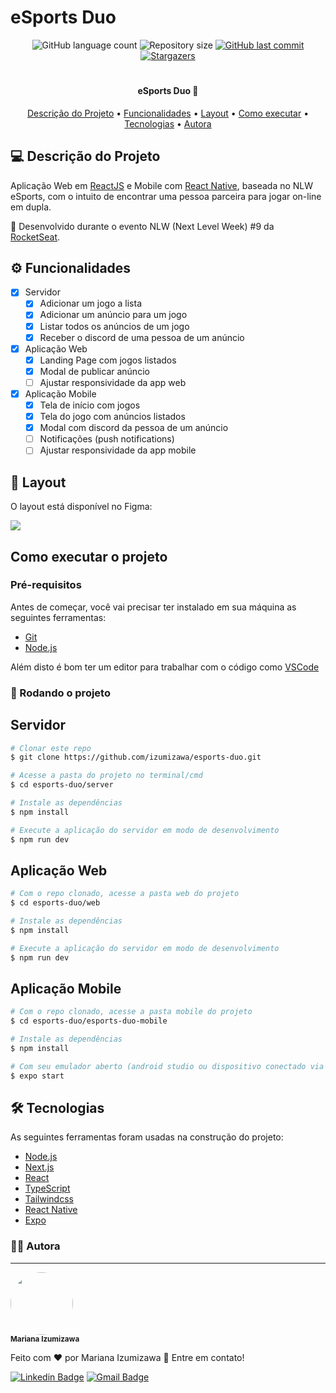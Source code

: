 # eSports Duo

<p align="center">
  <img alt="GitHub language count" src="https://img.shields.io/github/languages/count/izumizawa/esports-duo?color=%2304D361">
  <img alt="Repository size" src="https://img.shields.io/github/repo-size/izumizawa/esports-duo">
  <a href="https://github.com/izumizawa/esports-duo/commits/master">
  <img alt="GitHub last commit" src="https://img.shields.io/github/last-commit/izumizawa/esports-duo">
  </a>
  <a href="https://github.com/izumizawa/esports-duo/stargazers">
  <img alt="Stargazers" src="https://img.shields.io/github/stars/izumizawa/esports-duo?style=social">
  </a>

#

<h4 align="center"> 
 eSports Duo 🚀
</h4>
<p align="center">
 <a href="#-descrição-do-projeto">Descrição do Projeto</a> •
 <a href="#-funcionalidades">Funcionalidades</a> •
 <a href="#-layout">Layout</a> • 
 <a href="#-como-executar-o-projeto">Como executar</a> • 
 <a href="#-tecnologias">Tecnologias</a> •  
 <a href="#-autora">Autora</a>
</p>

## 💻 Descrição do Projeto

Aplicação Web em [ReactJS](https://pt-br.reactjs.org/) e Mobile com [React Native](https://reactnative.dev/), baseada no NLW eSports, com o intuito de encontrar uma pessoa parceira para jogar on-line em dupla.

🚀 Desenvolvido durante o evento NLW (Next Level Week) #9 da [RocketSeat](https://rocketseat.com.br/).

## ⚙️ Funcionalidades

- [x] Servidor
  - [x] Adicionar um jogo a lista
  - [x] Adicionar um anúncio para um jogo
  - [x] Listar todos os anúncios de um jogo
  - [x] Receber o discord de uma pessoa de um anúncio
- [x] Aplicação Web
  - [x] Landing Page com jogos listados
  - [x] Modal de publicar anúncio
  - [ ] Ajustar responsividade da app web
- [x] Aplicação Mobile
  - [x] Tela de início com jogos
  - [x] Tela do jogo com anúncios listados
  - [x] Modal com discord da pessoa de um anúncio
  - [ ] Notificações (push notifications)
  - [ ] Ajustar responsividade da app mobile
  
## 🎨 Layout

O layout está disponível no Figma:

<a href="https://www.figma.com/community/file/1150897317533332617">
  <img src="https://img.shields.io/badge/Acessar%20Layout%20-Figma-%2304D361">
</a>

## Como executar o projeto

### Pré-requisitos

Antes de começar, você vai precisar ter instalado em sua máquina as seguintes ferramentas:

- [Git](https://git-scm.com)
- [Node.js](https://nodejs.org/en/)

Além disto é bom ter um editor para trabalhar com o código como [VSCode](https://code.visualstudio.com/)

### 🚀 Rodando o projeto

## Servidor

```bash
# Clonar este repo
$ git clone https://github.com/izumizawa/esports-duo.git

# Acesse a pasta do projeto no terminal/cmd
$ cd esports-duo/server

# Instale as dependências
$ npm install

# Execute a aplicação do servidor em modo de desenvolvimento
$ npm run dev
```

## Aplicação Web

```bash
# Com o repo clonado, acesse a pasta web do projeto
$ cd esports-duo/web

# Instale as dependências
$ npm install

# Execute a aplicação do servidor em modo de desenvolvimento
$ npm run dev
```

## Aplicação Mobile

```bash
# Com o repo clonado, acesse a pasta mobile do projeto
$ cd esports-duo/esports-duo-mobile

# Instale as dependências
$ npm install

# Com seu emulador aberto (android studio ou dispositivo conectado via expo), execute a aplicação do servidor em modo de desenvolvimento
$ expo start
```

## 🛠 Tecnologias

As seguintes ferramentas foram usadas na construção do projeto:

- [Node.js](https://nodejs.org/en/)
- [Next.js](https://nextjs.org/)
- [React](https://pt-br.reactjs.org/)
- [TypeScript](https://tailwindcss.com/)
- [Tailwindcss](https://pt-br.reactjs.org/)
- [React Native](https://reactnative.dev/)
- [Expo](https://expo.dev/)

### 👩‍💻 Autora

---

 <img style="border-radius: 50%;" src="https://avatars.githubusercontent.com/u/42664943?s=460&u=28a509dc2b6f8a8a567808ae564222e3a30f3702&v" width="100px;" alt=""/>
 <br />
 <sub><b>Mariana Izumizawa</b></sub>

Feito com ❤️ por Mariana Izumizawa 👋 Entre em contato!

[![Linkedin Badge](https://img.shields.io/badge/-MarianaIzumizawa-blue?style=flat-square&logo=Linkedin&logoColor=white&link=https://www.linkedin.com/in/mariana-izumizawa/)](https://www.linkedin.com/in/mariana-izumizawa/)
[![Gmail Badge](https://img.shields.io/badge/-izumizawa4@gmail.com-c14438?style=flat-square&logo=Gmail&logoColor=white&link=mailto:izumizawa4@gmail.com)](mailto:izumizawa4@gmail.com)
